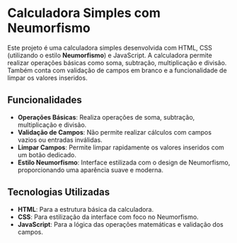 # Calculadora Simples com Neumorfismo

Este projeto é uma calculadora simples desenvolvida com HTML, CSS (utilizando o estilo **Neumorfismo**) e JavaScript. A calculadora permite realizar operações básicas como soma, subtração, multiplicação e divisão. Também conta com validação de campos em branco e a funcionalidade de limpar os valores inseridos.

## Funcionalidades

- **Operações Básicas**: Realiza operações de soma, subtração, multiplicação e divisão.
- **Validação de Campos**: Não permite realizar cálculos com campos vazios ou entradas inválidas.
- **Limpar Campos**: Permite limpar rapidamente os valores inseridos com um botão dedicado.
- **Estilo Neumorfismo**: Interface estilizada com o design de Neumorfismo, proporcionando uma aparência suave e moderna.

## Tecnologias Utilizadas

- **HTML**: Para a estrutura básica da calculadora.
- **CSS**: Para estilização da interface com foco no Neumorfismo.
- **JavaScript**: Para a lógica das operações matemáticas e validação dos campos.
